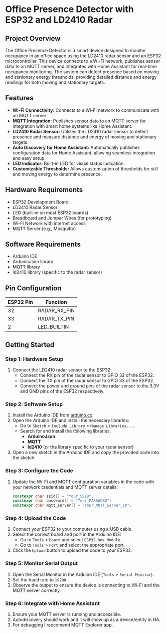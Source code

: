 # Office Presence Detector with ESP32 and LD2410 Radar

## Project Overview

The Office Presence Detector is a smart device designed to monitor occupancy in an office space using the LD2410 radar sensor and an ESP32 microcontroller. This device connects to a Wi-Fi network, publishes sensor data to an MQTT server, and integrates with Home Assistant for real-time occupancy monitoring. The system can detect presence based on moving and stationary energy thresholds, providing detailed distance and energy readings for both moving and stationary targets.

## Features

- **Wi-Fi Connectivity:** Connects to a Wi-Fi network to communicate with an MQTT server.
- **MQTT Integration:** Publishes sensor data to an MQTT server for integration with smart home systems like Home Assistant.
- **LD2410 Radar Sensor:** Utilizes the LD2410 radar sensor to detect presence and measure distance and energy of moving and stationary targets.
- **Auto Discovery for Home Assistant:** Automatically publishes configuration data for Home Assistant, allowing seamless integration and easy setup.
- **LED Indicator:** Built-in LED for visual status indication.
- **Customizable Thresholds:** Allows customization of thresholds for still and moving energy to determine presence.

## Hardware Requirements

- ESP32 Development Board
- LD2410 Radar Sensor
- LED (built-in on most ESP32 boards)
- Breadboard and Jumper Wires (for prototyping)
- Wi-Fi Network with internet access
- MQTT Server (e.g., Mosquitto)

## Software Requirements

- Arduino IDE
- ArduinoJson library
- MQTT library
- ld2410 library (specific to the radar sensor)

## Pin Configuration

| ESP32 Pin | Function         |
|-----------|------------------|
| 32        | RADAR_RX_PIN     |
| 33        | RADAR_TX_PIN     |
| 2         | LED_BUILTIN      |

## Getting Started

### Step 1: Hardware Setup

1. Connect the LD2410 radar sensor to the ESP32:
   - Connect the RX pin of the radar sensor to GPIO 32 of the ESP32.
   - Connect the TX pin of the radar sensor to GPIO 33 of the ESP32.
   - Connect the power and ground pins of the radar sensor to the 3.3V and GND pins of the ESP32 respectively.

### Step 2: Software Setup

1. Install the Arduino IDE from [arduino.cc](https://www.arduino.cc/en/software).
2. Open the Arduino IDE and install the necessary libraries:
   - Go to `Sketch` > `Include Library` > `Manage Libraries...`.
   - Search for and install the following libraries:
     - **ArduinoJson**
     - **MQTT**
     - **ld2410** (or the library specific to your radar sensor)
3. Open a new sketch in the Arduino IDE and copy the provided code into the sketch.

### Step 3: Configure the Code

1. Update the Wi-Fi and MQTT configuration variables in the code with your network credentials and MQTT server details:

    ```cpp
    constexpr char ssid[] = "Your_SSID";
    constexpr char password[] = "Your_PASSWORD";
    constexpr char mqtt_server[] = "Your_MQTT_Server_IP";
    ```

### Step 4: Upload the Code

1. Connect your ESP32 to your computer using a USB cable.
2. Select the correct board and port in the Arduino IDE:
   - Go to `Tools` > `Board` and select `ESP32 Dev Module`.
   - Go to `Tools` > `Port` and select the appropriate port.
3. Click the `Upload` button to upload the code to your ESP32.

### Step 5: Monitor Serial Output

1. Open the Serial Monitor in the Arduino IDE (`Tools` > `Serial Monitor`).
2. Set the baud rate to `19200`.
3. Observe the output to ensure the device is connecting to Wi-Fi and the MQTT server correctly.

### Step 6: Integrate with Home Assistant

1. Ensure your MQTT server is running and accessible.
2. Autodiscovery should work and it will show up as a device/entity in HA.
3. For debugging I reccomend MQTT Explorer app.
